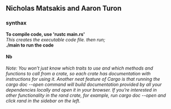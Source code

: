 ## Nicholas Matsakis and Aaron Turon

### synthax

**To compile code, use 'rustc main.rs'** <br>
_This creates the executable code file. then run;_<br>
**./main to run the code**

#### Nb

_Note: You won’t just know which traits to use and which methods and functions to call from a crate, so each crate has documentation with instructions for using it. Another neat feature of Cargo is that running the cargo doc --open command will build documentation provided by all your dependencies locally and open it in your browser. If you’re interested in other functionality in the rand crate, for example, run cargo doc --open and click rand in the sidebar on the left._
